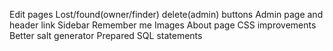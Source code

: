 Edit pages
Lost/found(owner/finder) delete(admin) buttons
Admin page and header link
Sidebar
Remember me
Images
About page
CSS improvements
Better salt generator
Prepared SQL statements
